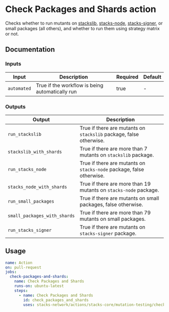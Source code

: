 # Check Packages and Shards action

Checks whether to run mutants on [stackslib](https://github.com/stacks-network/stacks-core/tree/develop/stackslib), [stacks-node](https://github.com/stacks-network/stacks-core/tree/develop/testnet/stacks-node), [stacks-signer](https://github.com/stacks-network/stacks-core/tree/develop/stacks-signer), or small packages (all others), and whether to run them using strategy matrix or not.

## Documentation

### Inputs

| Input       | Description                                     | Required | Default |
| ----------- | ----------------------------------------------- | -------- | ------- |
| `automated` | True if the workflow is being automatically run |   true   |    -    |

### Outputs
| Output | Description |
| ------------------------------- | ----------------------------------------------------- |
| `run_stackslib` | True if there are mutants on `stackslib` package, false otherwise.
| `stackslib_with_shards` | True if there are more than 7 mutants on `stackslib` package.
| `run_stacks_node` | True if there are mutants on `stacks-node` package, false otherwise.
| `stacks_node_with_shards` | True if there are more than 19 mutants on `stacks-node` package.
| `run_small_packages` | True if there are mutants on small packages, false otherwise.
| `small_packages_with_shards` | True if there are more than 79 mutants on small packages.
| `run_stacks_signer` | True if there are mutants on `stacks-signer` package.

## Usage

```yaml
name: Action
on: pull-request
jobs:
  check-packages-and-shards:
    name: Check Packages and Shards
    runs-on: ubuntu-latest
    steps:
      - name: Check Packages and Shards
        id: check_packages_and_shards
        uses: stacks-network/actions/stacks-core/mutation-testing/check-packages-and-shards@main
```
